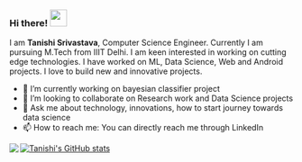 ### Hi there! <img src="https://raw.githubusercontent.com/MartinHeinz/MartinHeinz/master/wave.gif" width="30px">

<!--
**Tanishi20079/About-Me** is a ✨ _special_ ✨ repository because its `README.md` (this file) appears on your GitHub profile.
Here are some ideas to get you started:
- 🔭 I’m currently working on ...
- 🌱 I’m currently learning ...
- 👯 I’m looking to collaborate on ...
- 🤔 I’m looking for help with ...
- 💬 Ask me about ...
- 📫 How to reach me: ...
- 😄 Pronouns: ...
- ⚡ Fun fact: ...
-->

I am **Tanishi Srivastava**, Computer Science Engineer. Currently I am pursuing M.Tech from IIIT Delhi. I am keen interested in working on cutting edge technologies. I have worked on ML, Data Science, Web and Android projects. I love to build new and innovative projects.<br>
- 🔭 I’m currently working on bayesian classifier project
- 👯 I’m looking to collaborate on Research work and Data Science projects
- 💬 Ask me about technology, innovations, how to start journey towards data science
- 📫 How to reach me: You can directly reach me through LinkedIn



<img align="left" src="https://github-readme-stats.vercel.app/api/top-langs/?username=tanishi20079&theme=buefy" />

[![Tanishi's GitHub stats](https://github-readme-stats.vercel.app/api?username=tanishi20079&count_private=True&theme=buefy&hide=stars,prs)](https://tanishi20079/About-Me/github-readme-stats)





